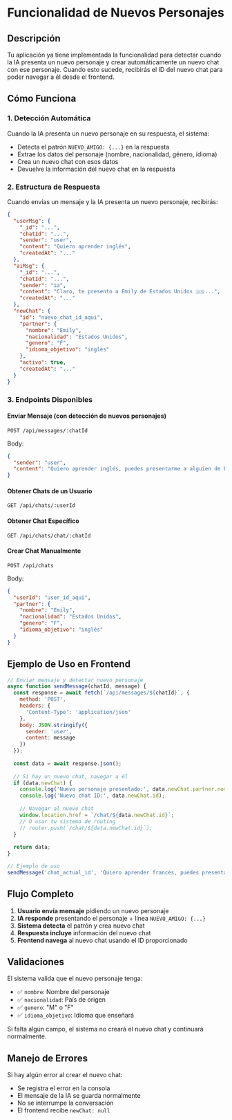 # Funcionalidad de Nuevos Personajes

## Descripción
Tu aplicación ya tiene implementada la funcionalidad para detectar cuando la IA presenta un nuevo personaje y crear automáticamente un nuevo chat con ese personaje. Cuando esto sucede, recibirás el ID del nuevo chat para poder navegar a él desde el frontend.

## Cómo Funciona

### 1. Detección Automática
Cuando la IA presenta un nuevo personaje en su respuesta, el sistema:
- Detecta el patrón `NUEVO_AMIGO: {...}` en la respuesta
- Extrae los datos del personaje (nombre, nacionalidad, género, idioma)
- Crea un nuevo chat con esos datos
- Devuelve la información del nuevo chat en la respuesta

### 2. Estructura de Respuesta
Cuando envías un mensaje y la IA presenta un nuevo personaje, recibirás:

```json
{
  "userMsg": {
    "_id": "...",
    "chatId": "...",
    "sender": "user",
    "content": "Quiero aprender inglés",
    "createdAt": "..."
  },
  "aiMsg": {
    "_id": "...",
    "chatId": "...",
    "sender": "ia",
    "content": "Claro, te presento a Emily de Estados Unidos 🇺🇸...",
    "createdAt": "..."
  },
  "newChat": {
    "id": "nuevo_chat_id_aqui",
    "partner": {
      "nombre": "Emily",
      "nacionalidad": "Estados Unidos",
      "genero": "F",
      "idioma_objetivo": "inglés"
    },
    "activo": true,
    "createdAt": "..."
  }
}
```

### 3. Endpoints Disponibles

#### Enviar Mensaje (con detección de nuevos personajes)
```
POST /api/messages/:chatId
```
Body:
```json
{
  "sender": "user",
  "content": "Quiero aprender inglés, puedes presentarme a alguien de EEUU?"
}
```

#### Obtener Chats de un Usuario
```
GET /api/chats/:userId
```

#### Obtener Chat Específico
```
GET /api/chats/chat/:chatId
```

#### Crear Chat Manualmente
```
POST /api/chats
```
Body:
```json
{
  "userId": "user_id_aqui",
  "partner": {
    "nombre": "Emily",
    "nacionalidad": "Estados Unidos",
    "genero": "F",
    "idioma_objetivo": "inglés"
  }
}
```

## Ejemplo de Uso en Frontend

```javascript
// Enviar mensaje y detectar nuevo personaje
async function sendMessage(chatId, message) {
  const response = await fetch(`/api/messages/${chatId}`, {
    method: 'POST',
    headers: {
      'Content-Type': 'application/json'
    },
    body: JSON.stringify({
      sender: 'user',
      content: message
    })
  });
  
  const data = await response.json();
  
  // Si hay un nuevo chat, navegar a él
  if (data.newChat) {
    console.log('Nuevo personaje presentado:', data.newChat.partner.nombre);
    console.log('Nuevo chat ID:', data.newChat.id);
    
    // Navegar al nuevo chat
    window.location.href = `/chat/${data.newChat.id}`;
    // O usar tu sistema de routing
    // router.push(`/chat/${data.newChat.id}`);
  }
  
  return data;
}

// Ejemplo de uso
sendMessage('chat_actual_id', 'Quiero aprender francés, puedes presentarme a alguien de Francia?');
```

## Flujo Completo

1. **Usuario envía mensaje** pidiendo un nuevo personaje
2. **IA responde** presentando el personaje + línea `NUEVO_AMIGO: {...}`
3. **Sistema detecta** el patrón y crea nuevo chat
4. **Respuesta incluye** información del nuevo chat
5. **Frontend navega** al nuevo chat usando el ID proporcionado

## Validaciones

El sistema valida que el nuevo personaje tenga:
- ✅ `nombre`: Nombre del personaje
- ✅ `nacionalidad`: País de origen
- ✅ `genero`: "M" o "F"
- ✅ `idioma_objetivo`: Idioma que enseñará

Si falta algún campo, el sistema no creará el nuevo chat y continuará normalmente.

## Manejo de Errores

Si hay algún error al crear el nuevo chat:
- Se registra el error en la consola
- El mensaje de la IA se guarda normalmente
- No se interrumpe la conversación
- El frontend recibe `newChat: null`

